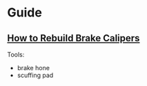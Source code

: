 # Guide
## [How to Rebuild Brake Calipers](https://youtu.be/8_6WevdusdA?t=324)
Tools:
- brake hone
- scuffing pad
